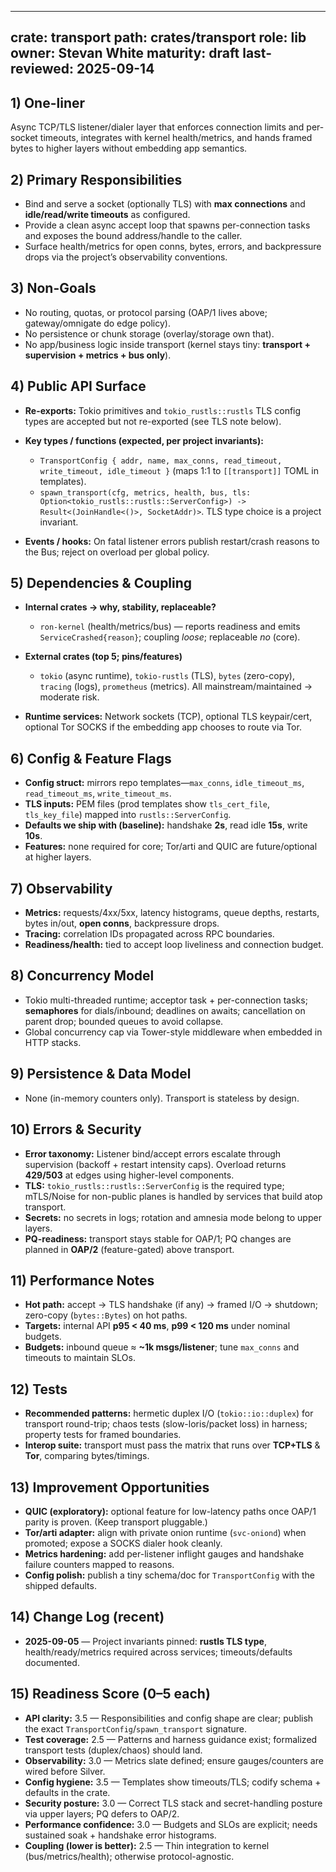 ---

crate: transport
path: crates/transport
role: lib
owner: Stevan White
maturity: draft
last-reviewed: 2025-09-14
-------------------------

## 1) One-liner

Async TCP/TLS listener/dialer layer that enforces connection limits and per-socket timeouts, integrates with kernel health/metrics, and hands framed bytes to higher layers without embedding app semantics. &#x20;

## 2) Primary Responsibilities

* Bind and serve a socket (optionally TLS) with **max connections** and **idle/read/write timeouts** as configured. &#x20;
* Provide a clean async accept loop that spawns per-connection tasks and exposes the bound address/handle to the caller. &#x20;
* Surface health/metrics for open conns, bytes, errors, and backpressure drops via the project’s observability conventions.&#x20;

## 3) Non-Goals

* No routing, quotas, or protocol parsing (OAP/1 lives above; gateway/omnigate do edge policy).&#x20;
* No persistence or chunk storage (overlay/storage own that).&#x20;
* No app/business logic inside transport (kernel stays tiny: **transport + supervision + metrics + bus only**).&#x20;

## 4) Public API Surface

* **Re-exports:** Tokio primitives and `tokio_rustls::rustls` TLS config types are accepted but not re-exported (see TLS note below).&#x20;
* **Key types / functions (expected, per project invariants):**

  * `TransportConfig { addr, name, max_conns, read_timeout, write_timeout, idle_timeout }` (maps 1:1 to `[[transport]]` TOML in templates).&#x20;
  * `spawn_transport(cfg, metrics, health, bus, tls: Option<tokio_rustls::rustls::ServerConfig>) -> Result<(JoinHandle<()>, SocketAddr)>`. TLS type choice is a project invariant.&#x20;
* **Events / hooks:** On fatal listener errors publish restart/crash reasons to the Bus; reject on overload per global policy. &#x20;

## 5) Dependencies & Coupling

* **Internal crates → why, stability, replaceable?**

  * `ron-kernel` (health/metrics/bus) — reports readiness and emits `ServiceCrashed{reason}`; coupling *loose*; replaceable *no* (core). &#x20;
* **External crates (top 5; pins/features)**

  * `tokio` (async runtime), `tokio-rustls` (TLS), `bytes` (zero-copy), `tracing` (logs), `prometheus` (metrics). All mainstream/maintained → moderate risk.&#x20;
* **Runtime services:** Network sockets (TCP), optional TLS keypair/cert, optional Tor SOCKS if the embedding app chooses to route via Tor.&#x20;

## 6) Config & Feature Flags

* **Config struct:** mirrors repo templates—`max_conns`, `idle_timeout_ms`, `read_timeout_ms`, `write_timeout_ms`.&#x20;
* **TLS inputs:** PEM files (prod templates show `tls_cert_file`, `tls_key_file`) mapped into `rustls::ServerConfig`.&#x20;
* **Defaults we ship with (baseline):** handshake **2s**, read idle **15s**, write **10s**.&#x20;
* **Features:** none required for core; Tor/arti and QUIC are future/optional at higher layers.&#x20;

## 7) Observability

* **Metrics:** requests/4xx/5xx, latency histograms, queue depths, restarts, bytes in/out, **open conns**, backpressure drops.&#x20;
* **Tracing:** correlation IDs propagated across RPC boundaries.&#x20;
* **Readiness/health:** tied to accept loop liveliness and connection budget.&#x20;

## 8) Concurrency Model

* Tokio multi-threaded runtime; acceptor task + per-connection tasks; **semaphores** for dials/inbound; deadlines on awaits; cancellation on parent drop; bounded queues to avoid collapse.&#x20;
* Global concurrency cap via Tower-style middleware when embedded in HTTP stacks.&#x20;

## 9) Persistence & Data Model

* None (in-memory counters only). Transport is stateless by design.&#x20;

## 10) Errors & Security

* **Error taxonomy:** Listener bind/accept errors escalate through supervision (backoff + restart intensity caps). Overload returns **429/503** at edges using higher-level components. &#x20;
* **TLS:** `tokio_rustls::rustls::ServerConfig` is the required type; mTLS/Noise for non-public planes is handled by services that build atop transport. &#x20;
* **Secrets:** no secrets in logs; rotation and amnesia mode belong to upper layers.&#x20;
* **PQ-readiness:** transport stays stable for OAP/1; PQ changes are planned in **OAP/2** (feature-gated) above transport.&#x20;

## 11) Performance Notes

* **Hot path:** accept → TLS handshake (if any) → framed I/O → shutdown; zero-copy (`bytes::Bytes`) on hot paths.&#x20;
* **Targets:** internal API **p95 < 40 ms**, **p99 < 120 ms** under nominal budgets.&#x20;
* **Budgets:** inbound queue ≈ **\~1k msgs/listener**; tune `max_conns` and timeouts to maintain SLOs.&#x20;

## 12) Tests

* **Recommended patterns:** hermetic duplex I/O (`tokio::io::duplex`) for transport round-trip; chaos tests (slow-loris/packet loss) in harness; property tests for framed boundaries. &#x20;
* **Interop suite:** transport must pass the matrix that runs over **TCP+TLS** & **Tor**, comparing bytes/timings.&#x20;

## 13) Improvement Opportunities

* **QUIC (exploratory):** optional feature for low-latency paths once OAP/1 parity is proven. (Keep transport pluggable.)&#x20;
* **Tor/arti adapter:** align with private onion runtime (`svc-oniond`) when promoted; expose a SOCKS dialer hook cleanly.&#x20;
* **Metrics hardening:** add per-listener inflight gauges and handshake failure counters mapped to reasons.&#x20;
* **Config polish:** publish a tiny schema/doc for `TransportConfig` with the shipped defaults.&#x20;

## 14) Change Log (recent)

* **2025-09-05** — Project invariants pinned: **rustls TLS type**, health/ready/metrics required across services; timeouts/defaults documented. &#x20;

## 15) Readiness Score (0–5 each)

* **API clarity:** 3.5 — Responsibilities and config shape are clear; publish the exact `TransportConfig`/`spawn_transport` signature.&#x20;
* **Test coverage:** 2.5 — Patterns and harness guidance exist; formalized transport tests (duplex/chaos) should land. &#x20;
* **Observability:** 3.0 — Metrics slate defined; ensure gauges/counters are wired before Silver.&#x20;
* **Config hygiene:** 3.5 — Templates show timeouts/TLS; codify schema + defaults in the crate. &#x20;
* **Security posture:** 3.0 — Correct TLS stack and secret-handling posture via upper layers; PQ defers to OAP/2. &#x20;
* **Performance confidence:** 3.0 — Budgets and SLOs are explicit; needs sustained soak + handshake error histograms. &#x20;
* **Coupling (lower is better):** 2.5 — Thin integration to kernel (bus/metrics/health); otherwise protocol-agnostic.&#x20;

